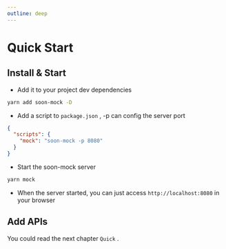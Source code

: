 ```yaml
---
outline: deep
---
```


# Quick Start

## Install & Start

- Add it to your project dev dependencies

```bash
yarn add soon-mock -D
```

- Add a script to `package.json` , -p can config the server port

```json
{
  "scripts": {
    "mock": "soon-mock -p 8080"
  }
}
```

- Start the soon-mock server

```bash
yarn mock
```

- When the server started, you can just access `http://localhost:8080` in your browser

## Add APIs
You could read the next chapter `Quick`   .